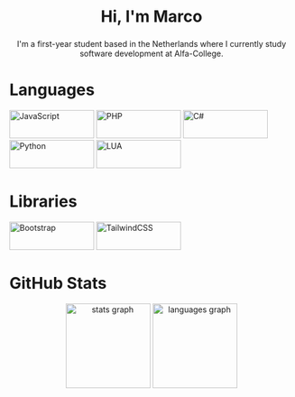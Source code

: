 <h1 align="center">Hi, I'm Marco</h1>

###

<p align="center">I'm a first-year student based in the Netherlands where I currently study software development at Alfa-College.</p>

###

# Languages
<p float="left">
 <img src="https://i.imgur.com/xPbs2aG.png" alt="JavaScript" width=150 height=50/>
 <img src="https://i.imgur.com/tBK5Yza.png" alt="PHP" width=150 height=50/>
 <img src="https://i.imgur.com/3Kjm5aL.png" alt="C#" width=150 height=50/>
 <img src="https://i.imgur.com/A142MHq.png" alt="Python" width=150 height=50/>
  <img src="https://i.imgur.com/LBYa4hP.png" alt="LUA" width=150 height=50/>
</p>

# Libraries

<p float="left">
  <img src="https://i.imgur.com/pGWr2Q5.png" alt="Bootstrap" width=150 height=50/>
  <img src="https://i.imgur.com/S5vWjs8.png" alt="TailwindCSS" width=150 height=50/>
</p>

# GitHub Stats

<div align="center">
  <img src="https://github-readme-stats.vercel.app/api?username=msh31&hide_title=false&hide_rank=false&show_icons=true&include_all_commits=true&count_private=true&disable_animations=false&theme=graywhite&locale=en&hide_border=false&order=1" height="150" alt="stats graph"  />
  <img src="https://github-readme-stats.vercel.app/api/top-langs?username=msh31&locale=en&hide_title=false&layout=compact&card_width=320&langs_count=5&theme=graywhite&hide_border=false&order=2" height="150" alt="languages graph"  />
</div>

###
